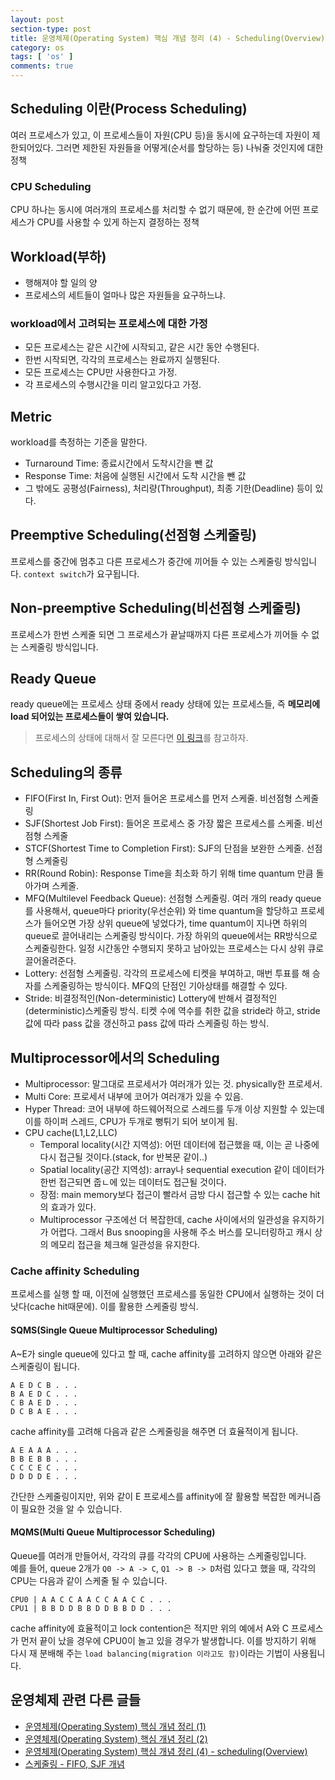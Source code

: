 ```yaml
---
layout: post
section-type: post
title: 운영체제(Operating System) 핵심 개념 정리 (4) - Scheduling(Overview)
category: os
tags: [ 'os' ]
comments: true
---
```


## Scheduling 이란(Process Scheduling)

여러 프로세스가 있고, 이 프로세스들이 자원(CPU 등)을 동시에 요구하는데 자원이 제한되어있다. 그러면 제한된 자원들을 어떻게(순서를 할당하는 등) 나눠줄 것인지에 대한 정책

### CPU Scheduling

CPU 하나는 동시에 여러개의 프로세스를 처리할 수 없기 때문에, 한 순간에 어떤 프로세스가 CPU를 사용할 수 있게 하는지 결정하는 정책

## Workload(부하)

- 행해져야 할 일의 양
- 프로세스의 세트들이 얼마나 많은 자원들을 요구하느냐.

### workload에서 고려되는 프로세스에 대한 가정

- 모든 프로세스는 같은 시간에 시작되고, 같은 시간 동안 수행된다.
- 한번 시작되면, 각각의 프로세스는 완료까지 실행된다.
- 모든 프로세스는 CPU만 사용한다고 가정.
- 각 프로세스의 수행시간을 미리 알고있다고 가정.

## Metric

workload를 측정하는 기준을 말한다.
- Turnaround Time: 종료시간에서 도착시간을 뺀 값
- Response Time: 처음에 실행된 시간에서 도착 시간을 뺀 값
- 그 밖에도 공평성(Fairness), 처리량(Throughput), 최종 기한(Deadline) 등이 있다.

## Preemptive Scheduling(선점형 스케줄링)

프로세스를 중간에 멈추고 다른 프로세스가 중간에 끼어들 수 있는 스케줄링 방식입니다. `context switch`가 요구됩니다.

## Non-preemptive Scheduling(비선점형 스케줄링)

프로세스가 한번 스케줄 되면 그 프로세스가 끝날때까지 다른 프로세스가 끼어들 수 없는 스케줄링 방식입니다.

## Ready Queue

ready queue에는 프로세스 상태 중에서 ready 상태에 있는 프로세스들, 즉 **메모리에 load 되어있는 프로세스들이 쌓여 있습니다.**

> 프로세스의 상태에 대해서 잘 모른다면 [이 링크](https://wkdtjsgur100.github.io/os-summary-process)를 참고하자.

## Scheduling의 종류

- FIFO(First In, First Out): 먼저 들어온 프로세스를 먼저 스케줄. 비선점형 스케줄링
- SJF(Shortest Job First): 들어온 프로세스 중 가장 짧은 프로세스를 스케줄. 비선점형 스케줄
- STCF(Shortest Time to Completion First): SJF의 단점을 보완한 스케줄. 선점형 스케줄링
- RR(Round Robin): Response Time을 최소화 하기 위해 time quantum 만큼 돌아가며 스케줄.
- MFQ(Multilevel Feedback Queue): 선점형 스케줄링. 여러 개의 ready queue를 사용해서, queue마다 priority(우선순위) 와 time quantum을 할당하고 프로세스가 들어오면 가장 상위 queue에 넣었다가, time quantum이 지나면 하위의 queue로 끌어내리는 스케줄링 방식이다. 가장 하위의 queue에서는 RR방식으로 스케줄링한다. 일정 시간동안 수행되지 못하고 남아있는 프로세스는 다시 상위 큐로 끌어올려준다.
- Lottery: 선점형 스케줄링. 각각의 프로세스에 티켓을 부여하고, 매번 투표를 해 승자를 스케줄링하는 방식이다. MFQ의 단점인 기아상태를 해결할 수 있다.
- Stride: 비결정적인(Non-deterministic) Lottery에 반해서 결정적인(deterministic)스케줄링 방식. 티켓 수에 역수를 취한 값을 stride라 하고, stride 값에 따라 pass 값을 갱신하고 pass 값에 따라 스케줄링 하는 방식.

## Multiprocessor에서의 Scheduling

- Multiprocessor: 말그대로 프로세서가 여러개가 있는 것. physically한 프로세서.
- Multi Core: 프로세서 내부에 코어가 여러개가 있을 수 있음.
- Hyper Thread: 코어 내부에 하드웨어적으로 스레드를 두개 이상 지원할 수 있는데 이를 하이퍼 스레드, CPU가 두개로 뻥튀기 되어 보이게 됨.
- CPU cache(L1,L2,LLC)
    - Temporal locality(시간 지역성): 어떤 데이터에 접근했을 때, 이는 곧 나중에 다시 접근될 것이다.(stack, for 반복문 같이..)
    - Spatial locality(공간 지역성): array나 sequential execution 같이 데이터가 한번 접근되면 줍ㄴ에 있는 데이터도 접근될 것이다.
    - 장점: main memory보다 접근이 빨라서 금방 다시 접근할 수 있는 cache hit의 효과가 있다.
    - Multiprocessor 구조에선 더 복잡한데, cache 사이에서의 일관성을 유지하기가 어렵다. 그래서 Bus snooping을 사용해 주소 버스를 모니터링하고 캐시 상의 메모리 접근을 체크해 일관성을 유지한다.

### Cache affinity Scheduling

프로세스를 실행 할 때, 이전에 실행했던 프로세스를 동일한 CPU에서 실행하는 것이 더 낫다(cache hit때문에). 이를 활용한 스케줄링 방식.

#### SQMS(Single Queue Multiprocessor Scheduling)

A~E가 single queue에 있다고 할 때, cache affinity를 고려하지 않으면 아래와 같은 스케줄링이 됩니다.

``` text
A E D C B . . .    
B A E D C . . .   
C B A E D . . .   
D C B A E . . .   
```
cache affinity를 고려해 다음과 같은 스케줄링을 해주면 더 효율적이게 됩니다.

``` text
A E A A A . . .  
B B E B B . . .  
C C C E C . . .  
D D D D E . . .  
```

간단한 스케줄링이지만, 위와 같이 E 프로세스를 affinity에 잘 활용할 복잡한 메커니즘이 필요한 것을 알 수 있습니다.

#### MQMS(Multi Queue Multiprocessor Scheduling)

Queue를 여러개 만들어서, 각각의 큐를 각각의 CPU에 사용하는 스케줄링입니다.  
예를 들어, queue 2개가 `Q0 -> A -> C`, `Q1 -> B -> D`처럼 있다고 했을 때, 각각의 CPU는 다음과 같이 스케줄 될 수 있습니다.

``` text
CPU0 | A A C C A A C C A A C C . . .   
CPU1 | B B D D B B D D B B D D . . .  
```

cache affinity에 효율적이고 lock contention은 적지만 위의 예에서 A와 C 프로세스가 먼저 끝이 났을 경우에 CPU0이 놀고 있을 경우가 발생합니다. 이를 방지하기 위해 다시 재 분배해 주는 `load balancing(migration 이라고도 함)`이라는 기법이 사용됩니다.

## 운영체제 관련 다른 글들

- [운영체제(Operating System) 핵심 개념 정리 (1)](https://wkdtjsgur100.github.io/os-summary)
- [운영체제(Operating System) 핵심 개념 정리 (2)](https://wkdtjsgur100.github.io/os-summary-2)
- [운영체제(Operating System) 핵심 개념 정리 (4) - scheduling(Overview)](https://wkdtjsgur100.github.io/os-summary-process)
- [스케줄링 - FIFO, SJF 개념](https://wkdtjsgur100.github.io/scheduling-2)
